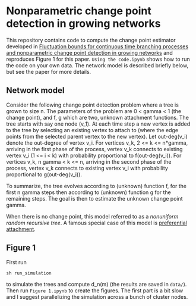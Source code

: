 # Nonparametric change point detection in growing networks

This repository contains code to compute the change point estimator developed in [Fluctuation bounds for continuous time branching processes and nonparametric change point detection in growing networks]() and reproduces Figure 1 for this paper. `Using the code.ipynb` shows how to run the code on your own data. The network model is described briefly below, but see the paper for more details.

## Network model
Consider the following change point detection problem where a tree is grown to size n. The parameters of the problem are 0 < gamma < 1 (the change point), and f, g which are two, unknown attachment functions. The tree starts with say one node (v_1). At each time step a new vertex is added to the tree by selecting an existing vertex to attach to (where the edge points from the selected parent vertex to the new vertex). Let out-deg(v_i) denote the out-degree of vertex v_i. For vertices v_k, 2 <= k <= n*gamma, arriving in the first phase of the process, vertex v_k connects to existing vertex v_i (1 <= i < k) with probability proportional to f(out-deg(v_i)). For vertices v_k, n gamma < k <= n, arriving in the second phase of the process, vertex v_k connects to existing vertex v_i with probability proportional to g(out-deg(v_i)). 

To summarize, the tree evolves according to (unknown) function f, for the first n gamma steps then according to (unknown) function g for the remaining steps. The goal is then to estimate the unknown change point gamma.

When there is no change point, this model referred to as a *nonuniform random recursive tree*. A famous special case of this model is [preferential attachment](https://en.wikipedia.org/wiki/Barab%C3%A1si%E2%80%93Albert_model). 


## Figure 1
First run
```
sh run_simulation
```
to simulate the trees and compute d_n(m) (the results are saved in `data/`). Then run `Figure 1.ipynb` to create the figures. The first part is a bit slow and I suggest parallelizing the simulation across a bunch of cluster nodes. 

